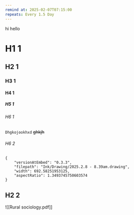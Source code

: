 ```yaml
---
remind at: 2025-02-07T07:15:00
repeats: Every 1.5 Day
---
```

hi hello 
# H1 1
## H2 1
### H3 1
#### H4 1
##### H5 1
###### H6 1
`Dhgkojookhxd`
~~ghkjh~~
###### H6 2
	
```handdrawn-ink
{
	"versionAtEmbed": "0.3.3",
	"filepath": "Ink/Drawing/2025.2.8 - 8.39am.drawing",
	"width": 692.58251953125,
	"aspectRatio": 1.3493745750603574
}
```


## H2 2
![[Rural sociology.pdf]]